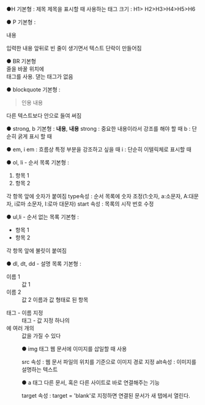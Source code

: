 ●H
기본형 : <h> 제목 </h>
제목을 표시할 때 사용하는 태그
크기 : H1> H2>H3>H4>H5>H6

● P
기본형 : <p> 내용 <p>
입력한 내용 앞뒤로 빈 줄이 생기면서 텍스트 단락이 만들어짐

● BR
기본형 <br>
줄을 바꿀 위치에 <br>태그를 사용.
댇는 태그가 없음

● blockquote
기본형 : <blockquote> 인용 내용 </blockquote>
다른 텍스트보다 안으로 들여 써짐

● strong, b
기본형 : <strong>내용</strong>, <b>내용</b>
strong : 중요한 내용이라서 강조를 해야 할 때
b : 단순히 굵게 표시 할 때

● em, i
em : 흐름상 특정 부분을 강조하고 싶을 때
i : 단순히 이텔릭체로 표시할 때

● ol, li - 순서 목록
기본형 : <ol>
           <li>항목 1</li>
           <li>항목 2</li>
         </ol>
각 항목 앞에 숫자가 붙여짐
type속성 : 순서 목록에 숫자 조정(1:숫자, a:소문자, A:대문자, i로마 소문자, I:로마 대문자)
start 속성 : 목록의 시작 번호 수정

● ul,li - 순서 없는 목록
기본형 : <ul>
           <li>항목 1</li>
           <li>항목 2</li>
         </ul>
각 항목 앞에 불릿이 붙여짐

● dl, dt, dd - 설명 목록
기본형 : <dl>
            <dt> 이름 1</dt>
            <dd> 값 1</dd>
            <dt>이름 2</dt>
            <dd> 값 2 </dt>
이름과 값 형태로 된 항목
<dt>태그 - 이름 지정
<dd>태그 - 값 지정
하나의 <dt>에 여러 개의 <dd> 값을 가질 수 있다

● img 태그
웹 문서에 이미지를 삽일할 때 사용
<!-- 기본형 <img src='이미지 경로' alt ='대채용 텍스트'> -->
src 속성 : 웹 문서 파일의 위치를 기준으로 이미지 경로 지정
alt속성 : 이미지를 설명하는 텍스트

● a 태그
다른 문서, 혹은 다른 사이트로 바로 연결해주는 기능
<!-- 기본형 : <a href='링크할 주소'> 텍스트 or 이미지</a> -->
target 속성 : target = 'blank'로 지정하면 연결된 문서가 새 탭에서 열린다.